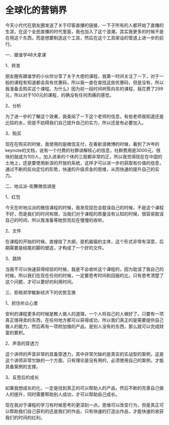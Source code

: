 # 全球化的营销界

今天小代代在朋友圈发送了关于印客直播的链接，一下子所有的人都开始了直播的生涯，在这个全民直播的时代里面，我也加入了这个浪潮，其实我更多的时候不是在用这个东西，而是想要制造这个工具，然后在这个工具架设的管道上进一步的前行。

一、跟谁学48大拿课

1、转发

朋友圈有跟谁学的小伙伴分享了关于大佬的课程，我第一时间关注了一下，对于一般的课程有知道都会具有优惠码，所以我一直在查找这些优惠码，但是没有，所以我准备去购买这个课程。为什么》因为前一段时间听陈向东的课程，我花费了299元，所以对于100元的课程，的确没有任何肉痛的感觉。

2、分析

为了进一步的了解这个效果，我查阅了一下这个老师的信息，有些老师我知道还是比较的水，但是不妨碍我们自己提升自己的实力，所以还是有必要加入。

3、购买

现在在购买的时候，我使用的是微信支付，在看新浪微博的时候，看到了许岑的keynote的文档，说有一个付费的社群讲解核心的信息，社群费用是3000元，很快的就成为100人，加入进来的个体的三观都非常的正，所以我觉得现在在中国的土地上，还是要使用新浪的开放的系统，这样才可以进一步的获取有价值的信息，通过不断的反向定位的形势，快速的升级资金的思维，从而快速的提升自己的实力。

二、地瓜派-街舞微信讲座

1、红包

今天在听地瓜派的微信课程的时候，我发现现在会耽误自己的时候，不是这个课程不好，而是我们的时间有限，当我们对于课程的质量没有认知的时候，很容易耽误自己的时间，所以我准备等她剪完后在慢慢的收听。

2、文件

在课程的开始的时候，直接给了大纲，是机器猫的主体，这个形式非常有深意，后期需要是结尾的脚的塑造，才构成了一个好的文件。

3、跳转

当我不可以快速获得经验的时候，我是不会收听这个课程的，因为耽误了我自己的时候，所以我们在现在任何的时候，一定要思考时间和回报的比，只有思考清楚了这个问题，才可以更好的利用时间。

三、耶格郑学敏新经济下的优势互换

1、抓住听众心里

安利的课程更多的时候是教人做人的道理，一个人将自己的人做好了，只要有一项真正值得卖的东西，在任何地方都可以获得成功，所以我们真正的是需要提供自己做人的能力，然后再有一项附加值的产品，是别人没有的东西，那么就可以完成财富的累积。

2、声音的穿透力

这个讲师的声音非常的具备穿透力，其中非常欠缺的是真实的实战型的案例，这是这个讲师非常欠缺的一个方面，只有理论是没有用的，必须使用自己的案例，才能具备案例的支撑。

3、反思后的成长

如果我想成长的化，一定是找到真正的可以帮助人的产品，然后不断的完善自己做人的提升，同时需要帮助别人成功，才可以帮助自己成长。

现在我对于课程的学习有时候思考的更深刻一点。思维可以改变行为，但是真正可以帮助我们自己获利的还是我们的作品，只有快速的打造出作品，才能快速的收获我们的时间的红利。
